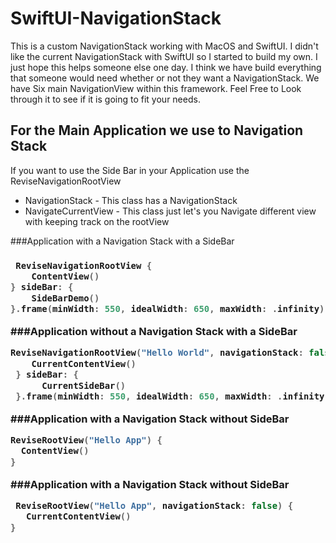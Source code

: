 # SwiftUI-NavigationStack
This is a custom NavigationStack working with MacOS and SwiftUI. I didn't like the current NavigationStack with SwiftUI so I started to build my own. I just hope this helps someone else one day. I think we have build everything that someone would need whether or not they want a NavigationStack. We have Six main NavigationView within this framework. Feel Free to Look through it to see if it is going to fit your needs. 

## For the Main Application we use to Navigation Stack
If you want to use the Side Bar in your Application use the ReviseNavigationRootView
* NavigationStack - This class has a NavigationStack
* NavigateCurrentView - This class just let's you Navigate different view with keeping track on the rootView

###Application with a Navigation Stack with a SideBar <h3>
```swift
 ReviseNavigationRootView {
    ContentView()
} sideBar: {
    SideBarDemo()
}.frame(minWidth: 550, idealWidth: 650, maxWidth: .infinity)    
```
###Application without a Navigation Stack with a SideBar
```swift 
ReviseNavigationRootView("Hello World", navigationStack: false) {
    CurrentContentView()
 } sideBar: {
      CurrentSideBar()
 }.frame(minWidth: 550, idealWidth: 650, maxWidth: .infinity)
```
###Application with a Navigation Stack without SideBar
```swift
ReviseRootView("Hello App") {
  ContentView()
}
```
###Application with a Navigation Stack without SideBar
```swift
 ReviseRootView("Hello App", navigationStack: false) {
   CurrentContentView()
}
```
